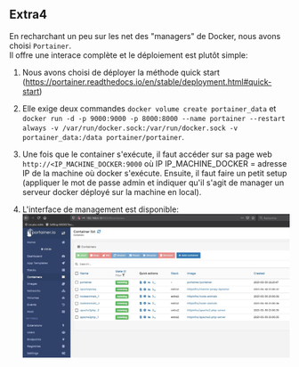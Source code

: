 ## Extra4  

En recharchant un peu sur les net des "managers" de Docker, nous avons choisi `Portainer`.  
Il offre une interace complète et le déploiement est plutôt simple:  

1. Nous avons choisi de déployer la méthode quick start (https://portainer.readthedocs.io/en/stable/deployment.html#quick-start)
2. Elle exige deux commandes `docker volume create portainer_data` et `docker run -d -p 9000:9000 -p 8000:8000 --name portainer --restart always -v /var/run/docker.sock:/var/run/docker.sock -v portainer_data:/data portainer/portainer`.  

3. Une fois que le container s'exécute, il faut accéder sur sa page web `http://<IP_MACHINE_DOCKER:9000` où IP IP_MACHINE_DOCKER = adresse IP de la machine où docker s'exécute. Ensuite, il faut faire un petit setup (appliquer le mot de passe admin et indiquer qu'il s'agit de manager un serveur docker déployé sur la machine en local).

4. L'interface de management est disponible:  
![](img/extra4_demo.JPG) 

